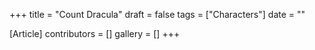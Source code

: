 +++
title = "Count Dracula"
draft = false
tags = ["Characters"]
date = ""

[Article]
contributors = []
gallery = []
+++